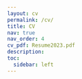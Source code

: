```yaml
---
layout: cv
permalink: /cv/
title: CV
nav: true
nav_order: 4
cv_pdf: Resume2023.pdf
description:
toc:
  sidebar: left
---
```

